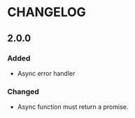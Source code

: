 # CHANGELOG

## 2.0.0

### Added
- Async error handler

### Changed
- Async function must return a promise.